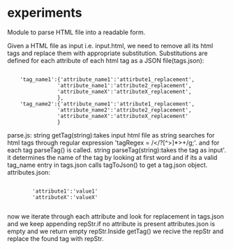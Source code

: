 # experiments
Module to parse HTML file into a readable form.

Given a HTML file as input i.e. input.html, we need to remove all its html tags and replace them with appropriate substitution.
Substitutions are defined for each attribute of each html tag as a JSON file(tags.json):
```

	'tag_name1':{'attribute_name1':'attirbute1_replacement',
				'attribute_name1':'attribute2_replacement',
				'attribute_nameX':'attributeX_replacement',
				},
	'tag_name2':{'attribute_name1':'attribute1_replacement',
				'attribute_name2':'attribute2_replacement',
				'attribute_nameX':'attributeX_replacement'
				}

```
parse.js:
	string getTag(string):takes input html file as string searches for html tags through regular expression 'tagRegex = /<\/?[^>]*>+/g;'. and for each tag parseTag() is called.
string parseTag(string):takes the tag as input'. it determines the name of the tag by looking at first word and if its a valid tag_name entry in tags.json calls tagToJson() to get a tag.json object. attributes.json:

```

		'attribute1':'value1'
		'attributeX':'valueX'
	
```
now we iterate through each attribute and look for replacement in tags.json and we keep appending repStr<replacement string to be returned>.if no attribute is present attributes.json is empty and we return empty repStr.Inside getTag() we recive the repStr and replace the found tag with repStr.